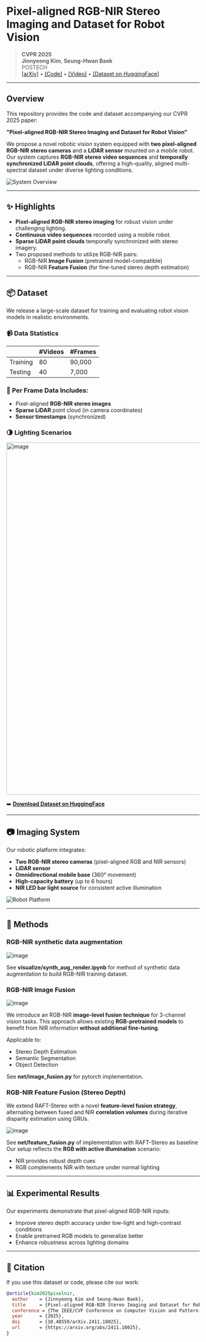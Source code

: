 # Pixel-aligned RGB-NIR Stereo Imaging and Dataset for Robot Vision

> **CVPR 2025**  
> **Jinnyeong Kim**, **Seung-Hwan Baek**  
> POSTECH  
> [[arXiv]](https://arxiv.org/abs/2411.18025) • [[Code]](https://github.com/your-repo-url) • [[Video]](https://your-video-link.com) • [[Dataset on HuggingFace]](https://huggingface.co/datasets/your-dataset-url)

---

## Overview

This repository provides the code and dataset accompanying our CVPR 2025 paper:

**"Pixel-aligned RGB-NIR Stereo Imaging and Dataset for Robot Vision"**

We propose a novel robotic vision system equipped with **two pixel-aligned RGB-NIR stereo cameras** and a **LiDAR sensor** mounted on a mobile robot. Our system captures **RGB-NIR stereo video sequences** and **temporally synchronized LiDAR point clouds**, offering a high-quality, aligned multi-spectral dataset under diverse lighting conditions.

![System Overview](https://divisonofficer.github.io/project_page_cvpr2025_5308/fig_imaging_1.png)

---

## ✨ Highlights

- **Pixel-aligned RGB-NIR stereo imaging** for robust vision under challenging lighting.
- **Continuous video sequences** recorded using a mobile robot.
- **Sparse LiDAR point clouds** temporally synchronized with stereo imagery.
- Two proposed methods to utilize RGB-NIR pairs:
  - RGB-NIR **Image Fusion** (pretrained model-compatible)
  - RGB-NIR **Feature Fusion** (for fine-tuned stereo depth estimation)

---

## 📦 Dataset

We release a large-scale dataset for training and evaluating robot vision models in realistic environments.

### 📹 Data Statistics

| | #Videos | #Frames |
|---|--------|---------|
| Training | 80 | 90,000 |
| Testing  | 40 | 7,000 |

### 📁 Per Frame Data Includes:

- Pixel-aligned **RGB-NIR stereo images**
- **Sparse LiDAR** point cloud (in camera coordinates)
- **Sensor timestamps** (synchronized)

### 🌗 Lighting Scenarios
<img width="920" alt="image" src="https://github.com/user-attachments/assets/a07bea4e-5674-4277-a585-f556ce9d4825" />


➡️ **[Download Dataset on HuggingFace](https://huggingface.co/datasets/your-dataset-url)**

---

## 📷 Imaging System

Our robotic platform integrates:

- **Two RGB-NIR stereo cameras** (pixel-aligned RGB and NIR sensors)
- **LiDAR sensor**
- **Omnidirectional mobile base** (360° movement)
- **High-capacity battery** (up to 6 hours)
- **NIR LED bar light source** for consistent active illumination

![Robot Platform](https://divisonofficer.github.io/project_page_cvpr2025_5308/fig_imaging_1.png)

---

## 🔧 Methods

### RGB-NIR synthetic data augmentation

![image](https://github.com/user-attachments/assets/00805f64-44cf-4ac4-927c-a01ace160f39)

See **visualize/synth_aug_render.ipynb** for method of synthetic data augmentation to build RGB-NIR training dataset. 


### RGB-NIR Image Fusion
![image](https://github.com/user-attachments/assets/0d524c12-8419-48d0-8c3a-0b8a9bc29d1b)

We introduce an RGB-NIR **image-level fusion technique** for 3-channel vision tasks. This approach allows existing **RGB-pretrained models** to benefit from NIR information **without additional fine-tuning**.

Applicable to:
- Stereo Depth Estimation
- Semantic Segmentation
- Object Detection

See **net/image_fusion.py** for pytorch implementation.

### RGB-NIR Feature Fusion (Stereo Depth)

We extend RAFT-Stereo with a novel **feature-level fusion strategy**, alternating between fused and NIR **correlation volumes** during iterative disparity estimation using GRUs.

![image](https://github.com/user-attachments/assets/ef954e60-02d4-4a6c-b126-150ee2edeffc)

See **net/feature_fusion.py** of implementation with RAFT-Stereo as baseline
Our setup reflects the **RGB with active illumination** scenario:  
- NIR provides robust depth cues  
- RGB complements NIR with texture under normal lighting

---

## 📊 Experimental Results

Our experiments demonstrate that pixel-aligned RGB-NIR inputs:
- Improve stereo depth accuracy under low-light and high-contrast conditions
- Enable pretrained RGB models to generalize better
- Enhance robustness across lighting domains




---





## 📄 Citation

If you use this dataset or code, please cite our work:

```bibtex
@article{kim2025pixelnir,
  author    = {Jinnyeong Kim and Seung-Hwan Baek},
  title     = {Pixel-aligned RGB-NIR Stereo Imaging and Dataset for Robot Vision},
  conference = {The IEEE/CVF Conference on Computer Vision and Pattern Recognition (CVPR)},
  year      = {2025},
  doi       = {10.48550/arXiv.2411.18025},
  url       = {https://arxiv.org/abs/2411.18025},
}
